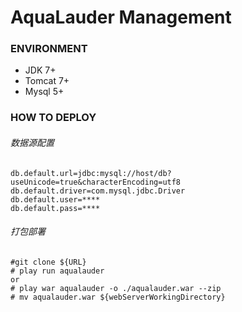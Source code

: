 AquaLauder Management
===============
### ENVIRONMENT

* JDK 7+
* Tomcat 7+
* Mysql 5+

### HOW TO DEPLOY
###### 数据源配置
```
db.default.url=jdbc:mysql://host/db?useUnicode=true&characterEncoding=utf8  
db.default.driver=com.mysql.jdbc.Driver
db.default.user=****
db.default.pass=****
```
###### 打包部署
````
#git clone ${URL}
# play run aqualauder
or
# play war aqualauder -o ./aqualauder.war --zip
# mv aqualauder.war ${webServerWorkingDirectory}
````
